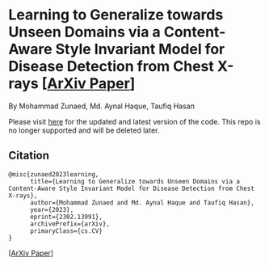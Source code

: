 # Learning to Generalize towards Unseen Domains via a Content-Aware Style Invariant Model for Disease Detection from Chest X-rays [[ArXiv Paper](https://arxiv.org/abs/2302.13991)]
By Mohammad Zunaed, Md. Aynal Haque, Taufiq Hasan

Please visit [here](https://github.com/rafizunaed/domain_generalization_via_style_perturbation/) for the updated and latest version of the code. This repo is no longer supported and will be deleted later.

## Citation
```
@misc{zunaed2023learning,
      title={Learning to Generalize towards Unseen Domains via a Content-Aware Style Invariant Model for Disease Detection from Chest X-rays}, 
      author={Mohammad Zunaed and Md. Aynal Haque and Taufiq Hasan},
      year={2023},
      eprint={2302.13991},
      archivePrefix={arXiv},
      primaryClass={cs.CV}
}
```
[[ArXiv Paper](https://arxiv.org/abs/2302.13991)]
